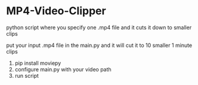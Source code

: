 # MP4-Video-Clipper
python script where you specify one .mp4 file and it cuts it down to smaller clips

put your input .mp4 file in the main.py and it will cut it to 10 smaller 1 minute clips

1. pip install moviepy
2. configure main.py with your video path
3. run script
